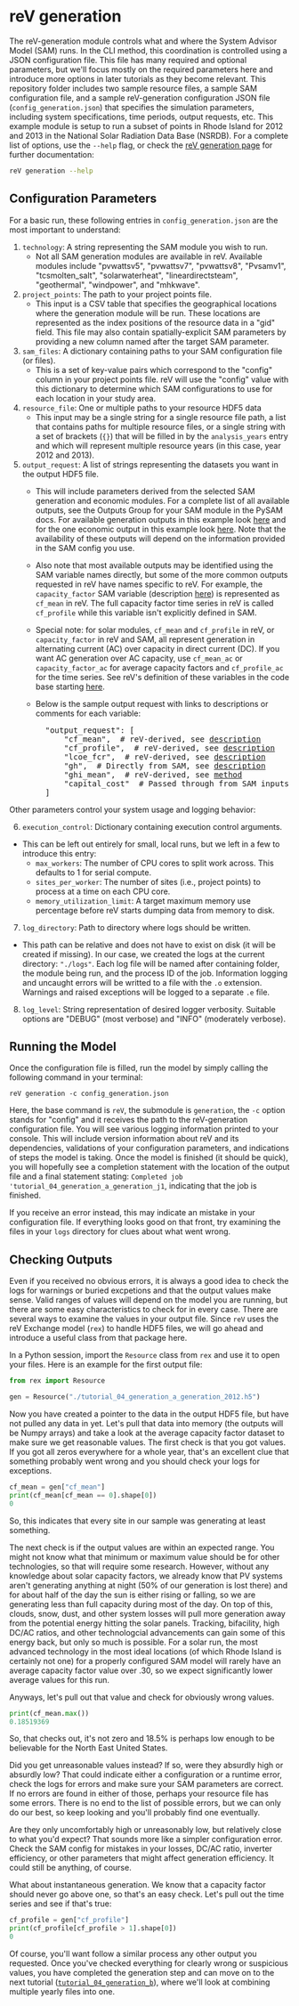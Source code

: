 reV generation
===========================

The reV-generation module controls what and where the System Advisor Model (SAM) runs. In the CLI method, this coordination is controlled using a JSON configuration file. This file has many required and optional parameters, but we'll focus mostly on the required parameters here and introduce more options in later tutorials as they become relevant. This repository folder includes two sample resource files, a sample SAM configuration file, and a sample reV-generation configuration JSON file (`config_generation.json`) that specifies the simulation parameters, including system specifications, time periods, output requests, etc. This example module is setup to run a subset of points in Rhode Island for 2012 and 2013 in the National Solar Radiation Data Base (NSRDB). For a complete list of options, use the `--help` flag, or check the [reV generation page](https://nrel.github.io/reV/_cli/reV%20generation.html) for further documentation: 

```bash
reV generation --help
```
## Configuration Parameters
For a basic run, these following entries in `config_generation.json` are the most important to understand: 

1) `technology`: A string representing the SAM module you wish to run.
    - Not all SAM generation modules are available in reV. Available modules include "pvwattsv5", "pvwattsv7", "pvwattsv8", "Pvsamv1", "tcsmolten_salt", "solarwaterheat", "lineardirectsteam", "geothermal", "windpower", and "mhkwave".
2) `project_points`: The path to your project points file. 
    - This input is a CSV table that specifies the geographical locations where the generation module will be run. These locations are represented as the index positions of the resource data in a "gid" field. This file may also contain spatially-explicit SAM parameters by providing a new column named after the target SAM parameter.
3) `sam_files`: A dictionary containing paths to your SAM configuration file (or files). 
    - This is a set of key-value pairs which correspond to the "config" column in your project points file. reV will use the "config" value with this dictionary to determine which SAM configurations to use for each location in your study area.
4) `resource_file`: One or multiple paths to your resource HDF5 data 
    - This input may be a single string for a single resource file path, a list that contains paths for multiple resource files, or a single string with a set of brackets (`{}`) that will be filled in by the `analysis_years` entry and which will represent multiple resource years (in this case, year 2012 and 2013).
5) `output_request`: A list of strings representing the datasets you want in the output HDF5 file.
    - This will include parameters derived from the selected SAM generation and economic modules. For a complete list of all available outputs, see the Outputs Group for your SAM module in the PySAM docs. For available generation outputs in this example look [here](https://nrel-pysam.readthedocs.io/en/latest/modules/Pvwattsv8.html#outputs-group) and for the one economic output in this example look [here](https://nrel-pysam.readthedocs.io/en/latest/modules/Lcoefcr.html#outputs-group). Note that the availability of these outputs will depend on the information provided in the SAM config you use. 
    - Also note that most available outputs may be identified using the SAM variable names directly, but some of the more common outputs requested in reV have names specific to reV. For example, the `capacity_factor` SAM variable (description [here](https://nrel-pysam.readthedocs.io/en/latest/modules/Pvwattsv8.html#PySAM.Pvwattsv8.Pvwattsv8.Outputs.capacity_factor)) is represented as `cf_mean` in reV. The full capacity factor time series in reV is called `cf_profile` while this variable isn't explicitly defined in SAM.
    - Special note: for solar modules, `cf_mean` and `cf_profile` in reV, or `capacity_factor` in reV and SAM, all represent generation in alternating current (AC) over capacity in direct current (DC). If you want AC generation over AC capacity, use `cf_mean_ac` or `capacity_factor_ac` for average capacity factors and `cf_profile_ac` for the time series. See reV's definition of these variables in the code base starting [here](https://github.com/NREL/reV/blob/0f71e9e97cc320a085c519819750f3a5a6889f5f/reV/SAM/generation.py#L1103).
    - Below is the sample output request with links to descriptions or comments for each variable:
    
        <pre>
        "output_request": [
            "cf_mean",  # reV-derived, see <a href="https://nrel.github.io/reV/_autosummary/reV.SAM.generation.PvWattsv8.html#reV.SAM.generation.PvWattsv8.cf_mean">description</a>
            "cf_profile",  # reV-derived, see <a href="https://nrel.github.io/reV/_autosummary/reV.SAM.generation.PvWattsv8.html#reV.SAM.generation.PvWattsv8.cf_profile">description</a>
            "lcoe_fcr",  # reV-derived, see <a href="https://nrel.github.io/reV/_autosummary/reV.SAM.econ.LCOE.html#reV.SAM.econ.LCOE.lcoe_fcr">description</a>
            "gh",  # Directly from SAM, see <a href="https://nrel-pysam.readthedocs.io/en/latest/modules/Pvwattsv8.html#PySAM.Pvwattsv8.Pvwattsv8.Outputs.gh">description</a>
            "ghi_mean",  # reV-derived, see <a href="https://github.com/NREL/reV/blob/0f71e9e97cc320a085c519819750f3a5a6889f5f/reV/SAM/generation.py#L193">method</a>
            "capital_cost"  # Passed through from SAM inputs, see <a href="https://nrel-pysam.readthedocs.io/en/latest/modules/Pvwattsv8.html#PySAM.Pvwattsv8.Pvwattsv8.Outputs.gh">description</a>
        ]</pre>

Other parameters control your system usage and logging behavior:

6) `execution_control`: Dictionary containing execution control arguments.
- This can be left out entirely for small, local runs, but we left in a few to introduce this entry:
    - `max_workers`: The number of CPU cores to split work across. This defaults to 1 for serial compute.
    - `sites_per_worker`: The number of sites (i.e., project points) to process at a time on each CPU core.
    - `memory_utilization_limit`: A target maximum memory use percentage before reV starts dumping data from memory to disk.

7) `log_directory`: Path to directory where logs should be written.
-  This path can be relative and does not have to exist on disk (it will be created if missing). In our case, we created the logs at the current directory: `"./logs"`. Each log file will be named after containing folder, the module being run, and the process ID of the job. Information logging and uncaught errors will be writted to a file with the `.o` extension. Warnings and raised exceptions will be logged to a separate `.e` file.
8) `log_level`: String representation of desired logger verbosity. Suitable options are "DEBUG" (most verbose) and "INFO" (moderately verbose). 

## Running the Model
Once the configuration file is filled, run the model by simply calling the following command in your terminal:

```console
reV generation -c config_generation.json
```

Here, the base command is `reV`, the submodule is `generation`, the `-c` option stands for "config" and it receives the path to the reV-generation configuration file. You will see various logging information printed to your console. This will include version information about reV and its dependencies, validations of your configuration parameters, and indications of steps the model is taking. Once the model is finished (it should be quick), you will hopefully see a completion statement with the location of the output file and a final statement stating: `Completed job 'tutorial_04_generation_a_generation_j1`, indicating that the job is finished.

If you receive an error instead, this may indicate an mistake in your configuration file. If everything looks good on that front, try examining the files in your `logs` directory for clues about what went wrong.

## Checking Outputs
Even if you received no obvious errors, it is always a good idea to check the logs for warnings or buried excpetions and that the output values make sense. Valid ranges of values will depend on the model you are running, but there are some easy characteristics to check for in every case. There are several ways to examine the values in your output file. Since `reV` uses the reV Exchange model (`rex`) to handle HDF5 files, we will go ahead and introduce a useful class from that package here.

In a Python session, import the `Resource` class from `rex` and use it to open your files. Here is an example for the first output file:

```python
from rex import Resource

gen = Resource("./tutorial_04_generation_a_generation_2012.h5")
```

Now you have created a pointer to the data in the output HDF5 file, but have not pulled any data in yet. Let's pull that data into memory (the outputs will be Numpy arrays) and take a look at the average capacity factor dataset to make sure we get reasonable values. The first check is that you got values. If you got all zeros everywhere for a whole year, that's an excellent clue that something probably went wrong and you should check your logs for exceptions. 

```python
cf_mean = gen["cf_mean"]
print(cf_mean[cf_mean == 0].shape[0])
0
```

So, this indicates that every site in our sample was generating at least something. 

The next check is if the output values are within an expected range. You might not know what that minimum or maximum value should be for other technologies, so that will require some research. However, without any knowledge about solar capacity factors, we already know that PV systems aren't generating anything at night (50% of our generation is lost there) and for about half of the day the sun is either rising or falling, so we are generating less than full capacity during most of the day. On top of this, clouds, snow, dust, and other system losses will pull more generation away from the potential energy hitting the solar panels. Tracking, bifacility, high DC/AC ratios, and other technologcial advancements can gain some of this energy back, but only so much is possible. For a solar run, the most advanced technology in the most ideal locations (of which Rhode Island is certainly not one) for a properly configured SAM model will rarely have an average capacity factor value over .30, so we expect significantly lower average values for this run. 

Anyways, let's pull out that value and check for obviously wrong values.

```python
print(cf_mean.max())
0.18519369
```

So, that checks out, it's not zero and 18.5% is perhaps low enough to be believable for the North East United States.

Did you get unreasonable values instead? If so, were they absurdly high or absurdly low? That could indicate either a configuration or a runtime error, check the logs for errors and make sure your SAM parameters are correct. If no errors are found in either of those, perhaps your resource file has some errors. There is no end to the list of possible errors, but we can only do our best, so keep looking and you'll probably find one eventually.

Are they only uncomfortably high or unreasonably low, but relatively close to what you'd expect? That sounds more like a simpler configuration error. Check the SAM config for mistakes in your losses, DC/AC ratio, inverter efficiency, or other parameters that might affect generation efficiency. It could still be anything, of course.

What about instantaneous generation. We know that a capacity factor should never go above one, so that's an easy check. Let's pull out the time series and see if that's true:

```python
cf_profile = gen["cf_profile"]
print(cf_profile[cf_profile > 1].shape[0])
0
```

Of course, you'll want follow a similar process any other output you requested. Once you've checked everything for clearly wrong or suspicious values, you have completed the generation step and can move on to the next tutorial ([`tutorial_04_generation_b`](https://github.com/NREL/reV-tutorial/tree/master/tutorial_04_generation_b)), where we'll look at combining multiple yearly files into one.
